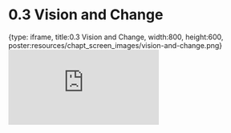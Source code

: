# 0.3 Vision and Change
 
{type: iframe, title:0.3 Vision and Change, width:800, height:600, poster:resources/chapt_screen_images/vision-and-change.png}
![](https://vgaysin1.github.io/CURE-MicrobialMysteries-test/vision-and-change.html)
 

 

